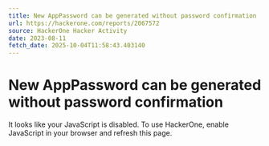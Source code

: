 ```yaml
---
title: New AppPassword can be generated without password confirmation
url: https://hackerone.com/reports/2067572
source: HackerOne Hacker Activity
date: 2023-08-11
fetch_date: 2025-10-04T11:58:43.403140
---
```


# New AppPassword can be generated without password confirmation

It looks like your JavaScript is disabled. To use HackerOne, enable JavaScript in your browser and refresh this page.